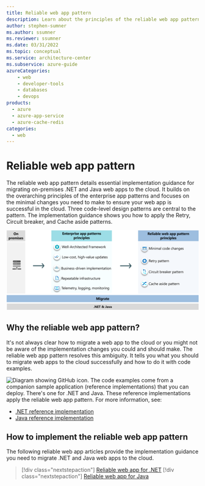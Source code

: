 ```yaml
---
title: Reliable web app pattern
description: Learn about the principles of the reliable web app pattern.
author: stephen-sumner    
ms.author: ssumner
ms.reviewer: ssumner
ms.date: 03/31/2022
ms.topic: conceptual
ms.service: architecture-center
ms.subservice: azure-guide
azureCategories:
    - web
    - developer-tools
    - databases
    - devops
products:
  - azure
  - azure-app-service
  - azure-cache-redis
categories:
  - web
---
```


# Reliable web app pattern

The reliable web app pattern details essential implementation guidance for migrating on-premises .NET and Java web apps to the cloud. It builds on the overarching principles of the enterprise app patterns and focuses on the minimal changes you need to make to ensure your web app is successful in the cloud. Three code-level design patterns are central to the pattern. The implementation guidance shows you how to apply the Retry, Circuit breaker, and Cache aside patterns.

[![Diagram showing the principles of the reliable web app pattern](images/reliable-web-app-overview.png)](images/reliable-web-app-overview.png)

## Why the reliable web app pattern?

It's not always clear how to migrate a web app to the cloud or you might not be aware of the implementation changes you could and should make. The reliable web app pattern resolves this ambiguity. It tells you what you should to migrate web apps to the cloud successfully and how to do it with code examples.

![Diagram showing GitHub icon.](../../_images/github.png) The code examples come from a companion sample application (reference implementations) that you can deploy. There's one for .NET and Java. These reference implementations apply the reliable web app pattern. For more information, see:

- [.NET reference implementation](https://aka.ms/eap/rwa/dotnet)
- [Java reference implementation](https://github.com/Azure/reliable-web-app-pattern-java#reliable-web-app-pattern-for-java)

## How to implement the reliable web app pattern

The following reliable web app articles provide the implementation guidance you need to migrate .NET and Java web apps to the cloud.

>[!div class="nextstepaction"]
>[Reliable web app for .NET](./dotnet/pattern-overview.yml)
>[!div class="nextstepaction"]
>[Reliable web app for Java](./java/plan-implementation.yml)
